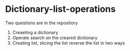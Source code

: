 # Dictionary-list-operations
Two questions are in the repository 
1. Creaeting a dictionary
2. Operate search on the creared dictionary
3. Creating list, slicing the list reverse the list in two ways

